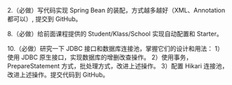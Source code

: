 2.（必做）写代码实现 Spring Bean 的装配，方式越多越好（XML、Annotation 都可以）, 提交到 GitHub。

8.（必做）给前面课程提供的 Student/Klass/School 实现自动配置和 Starter。

10.（必做）研究一下 JDBC 接口和数据库连接池，掌握它们的设计和用法：
1）使用 JDBC 原生接口，实现数据库的增删改查操作。
2）使用事务，PrepareStatement 方式，批处理方式，改进上述操作。
3）配置 Hikari 连接池，改进上述操作。提交代码到 GitHub。